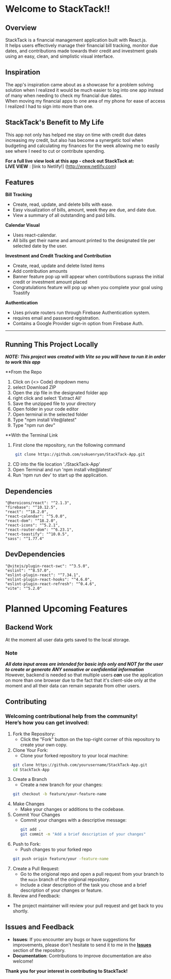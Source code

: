 # Welcome to StackTack!!
## Overview
StackTack is a financial management application built with React.js.<br>
It helps users effectively manage their financial bill tracking, monitor due dates, and contributions made towards their credit and investment goals using an easy, clean, and simplistic visual interface.<br> 

## Inspiration
The app's inspiration came about as a showcase for a problem solving solution when I realized it would be much easier to log into one app instead of many when needing to check my financial due dates.<br>
When moving my financial apps to one area of my phone for ease of access I realized I had to sign into more than one. 

## StackTack's Benefit to My Life
This app not only has helped me stay on time with credit due dates increasing my credit, but also has become a synergetic tool when budgeting and calculating my finances for the week allowing me to easily see where I need to cut or contribute spending. 

**For a full live view look at this app - check out StackTack at:** <br>
**LIVE VIEW** : [link to Netlify!] (http://www.netlify.com)

## Features
**Bill Tracking**
  - Create, read, update, and delete bills with ease.
  - Easy visualization of bills, amount, week they are due, and date due.
  - View a summary of all outstanding and paid bills.

**Calendar Visual**
  - Uses react-calendar.
  - All bills get their name and amount printed to the designated tile per selected date by the user.

**Investment and Credit Tracking and Contribution**
  - Create, read, update and delete listed items
  - Add contribution amounts
  - Banner feature pop up will appear when contributions suprass the initial credit or investment amount placed
  - Congratulations feature will pop up when you complete your goal using Toastify

**Authentication**
   - Uses private routers run through Firebase Authentication system.
   - requires email and password registration.
   - Contains a Google Provider sign-in option from Firebase Auth. 
---
## Running This Project Locally
***NOTE: This project was created with Vite so you will have to run it in order to work this app***

**From the Repo
 1. Click on {<> Code} dropdown menu
 2. select Download ZIP
 3. Open the zip file in the designated folder app
 4. right click and select 'Extract All'
 5. Save the unzipped file to your directory
 6. Open folder in your code editor
 7. Open terminal in the selected folder
 8. Type "npm install Vite@latest"
 9. Type "npm run dev"

**With the Terminal Link
  1. First clone the repository, run the following command
     ```bash
      git clone https://github.com/sokuenryan/StackTack-App.git
  2. CD into the file location './StackTack-App'
  3. Open Terminal and run 'npm install vite@latest'
  4. Run 'npm run dev' to start up the application.

## Dependencies 
    "@heroicons/react": "^2.1.3",
    "firebase": "^10.12.5",
    "react": "^18.2.0",
    "react-calendar": "^5.0.0",
    "react-dom": "^18.2.0",
    "react-icons": "^5.2.1",
    "react-router-dom": "^6.23.1",
    "react-toastify": "^10.0.5",
    "sass": "^1.77.4"

## DevDependencies 
    "@vitejs/plugin-react-swc": "^3.5.0",
    "eslint": "^8.57.0",
    "eslint-plugin-react": "^7.34.1",
    "eslint-plugin-react-hooks": "^4.6.0",
    "eslint-plugin-react-refresh": "^0.4.6",
    "vite": "^5.2.0"

# Planned Upcoming Features
## Backend Work
At the moment all user data gets saved to the local storage.<br>
### Note <br>
***All data input areas are intended for ***basic info only*** and **NOT** for the user to create or generate ANY sensative or confidential information***<br>
However, backend is needed so that multiple users ***can*** use the application on more than one browser 
due to the fact that it's client-side only at the moment and all their data can remain separate from other users.<br>
 
## Contributing
### Welcoming contributional help from the community! <br> Here’s how you can get involved: ###

1. Fork the Repository:
    - Click the "Fork" button on the top-right corner of this repository to create your own copy.
2.  Clone Your Fork:
    - Clone your forked repository to your local machine:
    ``` bash
    git clone https://github.com/yourusername/StackTack-App.git
    cd StackTack-App
3. Create a Branch
   - Create a new branch for your changes:
   ``` bash
   git checkout -b feature/your-feature-name
4. Make Changes
   - Make your changes or additions to the codebase.
5. Commit Your Changes
   - Commit your changes with a descriptive message:
     ```bash
     git add .
     git commit -m "Add a brief description of your changes"
6. Push to Fork:
   - Push changes to your forked repo
   ```bash
   git push origin feature/your -feature-name
7. Create a Pull Request:
   - Go to the origional repo and open a pull request from your branch to the  `main` branch of the origional repository.
   - Include a clear description of the task you chose and a brief description of your changes or feature.
8. Review and Feedback:
  - The project maintainer will review your pull request and get back to you shortly.

## Issues and Feedback 
  - **Issues**: If you encounter any bugs or have suggestions for improvements, please don't hesitate to send it to me in the
    **[Issues](https://github.com/sokuenryan/StackTack-App/issues)** section of the repository.
  - **Documentation**: Contributions to improve documentation are also welcome!

**Thank you for your interest in contributing to StackTack!**
